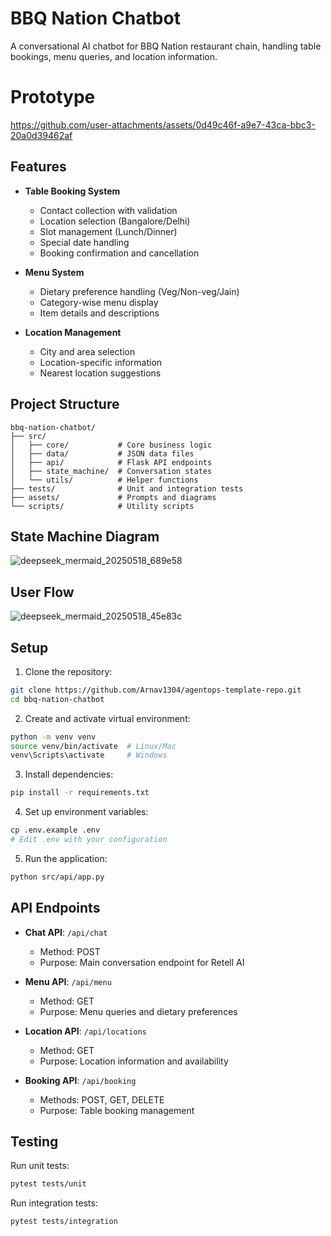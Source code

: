 # BBQ Nation Chatbot

A conversational AI chatbot for BBQ Nation restaurant chain, handling table bookings, menu queries, and location information.

# Prototype

https://github.com/user-attachments/assets/0d49c46f-a9e7-43ca-bbc3-20a0d39462af


## Features

- **Table Booking System**
  - Contact collection with validation
  - Location selection (Bangalore/Delhi)
  - Slot management (Lunch/Dinner)
  - Special date handling
  - Booking confirmation and cancellation

- **Menu System**
  - Dietary preference handling (Veg/Non-veg/Jain)
  - Category-wise menu display
  - Item details and descriptions

- **Location Management**
  - City and area selection
  - Location-specific information
  - Nearest location suggestions

## Project Structure

```
bbq-nation-chatbot/
├── src/
│   ├── core/           # Core business logic
│   ├── data/           # JSON data files
│   ├── api/            # Flask API endpoints
│   ├── state_machine/  # Conversation states
│   └── utils/          # Helper functions
├── tests/              # Unit and integration tests
├── assets/             # Prompts and diagrams
└── scripts/            # Utility scripts
```
## State Machine Diagram

![deepseek_mermaid_20250518_689e58](https://github.com/user-attachments/assets/39d4869b-68ef-4d37-bcfc-2351dfe678b2)

## User Flow
![deepseek_mermaid_20250518_45e83c](https://github.com/user-attachments/assets/24077fd3-2ec9-4009-862c-01ed748e4b74)
 

## Setup

1. Clone the repository:
```bash
git clone https://github.com/Arnav1304/agentops-template-repo.git
cd bbq-nation-chatbot
```

2. Create and activate virtual environment:
```bash
python -m venv venv
source venv/bin/activate  # Linux/Mac
venv\Scripts\activate     # Windows
```

3. Install dependencies:
```bash
pip install -r requirements.txt
```

4. Set up environment variables:
```bash
cp .env.example .env
# Edit .env with your configuration
```

5. Run the application:
```bash
python src/api/app.py
```

## API Endpoints

- **Chat API**: `/api/chat`
  - Method: POST
  - Purpose: Main conversation endpoint for Retell AI

- **Menu API**: `/api/menu`
  - Method: GET
  - Purpose: Menu queries and dietary preferences

- **Location API**: `/api/locations`
  - Method: GET
  - Purpose: Location information and availability

- **Booking API**: `/api/booking`
  - Methods: POST, GET, DELETE
  - Purpose: Table booking management

## Testing

Run unit tests:
```bash
pytest tests/unit
```

Run integration tests:
```bash
pytest tests/integration
```


